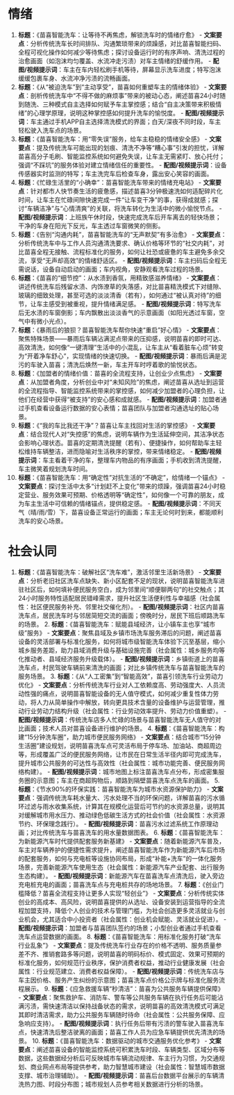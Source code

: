 
# 情绪
1. **标题**：《苗喜智能洗车：让等待不再焦虑，解锁洗车时的情绪疗愈》 - **文案要点**：分析传统洗车长时间排队、沟通繁琐带来的烦躁感，对比苗喜智能扫码、全程可视化操作如何减少等待焦虑；探讨设备运行时的有序声响、清洗过程的治愈画面（如泡沫均匀覆盖、水流冲走污渍）对车主情绪的舒缓作用。 - **配图/视频提示词**：车主在车内轻松刷手机等待，屏幕显示洗车进度；特写泡沫缓缓包裹车身、水流冲净污渍的流畅画面。 
2. **标题**：《从“被迫洗车”到“主动享受”，苗喜如何重塑车主的情绪体验》 - **文案要点**：剖析传统洗车中“不得不做的麻烦事”带来的被动心态，阐述苗喜24小时随到随洗、三种模式自主选择如何赋予车主掌控感；结合“自主决策带来积极情绪”的心理学原理，说明这种掌控感如何提升洗车的愉悦度。 - **配图/视频提示词**：车主通过手机APP自主选择清洗模式的界面；白天/深夜不同时段，车主轻松驶入洗车点的场景。 
3. **标题**：《苗喜智能洗车：用“零失误”服务，给车主稳稳的情绪安全感》 - **文案要点**：提及传统洗车可能出现的划痕、清洗不净等“糟心事”引发的担忧，详解苗喜高分子毛刷、智能监控系统如何避免失误，让车主无需紧盯、放心托付；强调“不踩坑”的服务体验对建立情绪信任的重要性。 - **配图/视频提示词**：设备传感器实时监测的特写；车主洗完车后检查车身，露出安心笑容的画面。 
4. **标题**：《忙碌生活里的“小确幸”：苗喜智能洗车带来的情绪充电站》 - **文案要点**：针对都市人快节奏生活的疲惫感，描述苗喜3分钟极速洗如何适配碎片化时间，让车主在忙碌间隙快速完成一件“让车变干净”的事，获得成就感；探讨“车辆洁净”与“心情清爽”的关联，将洗车转化为生活中的微小愉悦节点。 - **配图/视频提示词**：上班族午休时段，快速完成洗车后开车离去的轻快场景；干净的车身在阳光下反光，车主透过车窗微笑的侧影。 
5. **标题**：《告别“沟通内耗”，苗喜智能洗车的“无声默契”有多治愈》 - **文案要点**：分析传统洗车中与工作人员沟通清洗要求、确认价格等环节的“社交内耗”，对比苗喜全程无接触、流程标准化的服务，如何让社恐或疲惫的车主避免多余交流，享受“无声却高效”的情绪舒适区。 - **配图/视频提示词**：车主扫码后全程无需说话，设备自动启动的画面；车内视角，安静观看洗车过程的场景。 
6. **标题**：《苗喜的“细节控”：从水渍到香氛，用精致感滋养情绪》 - **文案要点**：讲述传统洗车后残留水渍、内饰潦草的失落感，对比苗喜精洗模式下对缝隙、玻璃的细致处理，甚至可选的淡淡清香（若有），如何通过“被认真对待”的细节，让车主感受到被重视，提升情绪满足感。 - **配图/视频提示词**：特写洗车后无水渍的车窗倒影；车内飘散出淡淡香气的示意画面（如阳光透过车窗，空气中有微小光点）。 
7. **标题**：《暴雨后的狼狈？苗喜智能洗车帮你快速“重启”好心情》 - **文案要点**：聚焦特殊场景——暴雨后车辆沾满泥点带来的压抑感，说明苗喜的即时可达、高效清洗，如何像“一键清理”生活中的小混乱，让车主从“看着脏车心烦”转变为“开着净车舒心”，实现情绪的快速切换。 - **配图/视频提示词**：暴雨后满是泥污的车驶入苗喜；清洗后焕然一新，车主开车时哼着歌的愉悦状态。 
8. **标题**：《加盟者的情绪价值：苗喜的全流程支持，让创业少点焦虑》 - **文案要点**：从加盟者角度，分析创业中对“未知风险”的焦虑，阐述苗喜从选址到运营的全流程指导、智能监控系统带来的掌控感，如何减少加盟者的心理负担，让他们在经营中获得“被支持”的安心感和成就感。 - **配图/视频提示词**：加盟者通过手机查看设备运行数据的安心表情；苗喜团队与加盟者沟通选址的贴心场景。 
9. **标题**：《“我的车比我还干净”？苗喜让车主找回对生活的掌控感》 - **文案要点**：结合现代人对“失控感”的焦虑，说明车辆作为生活延伸空间，其洁净状态会影响心理状态。苗喜的定期清洗提醒（若有）、便捷操作，如何帮助车主轻松维持车辆整洁，进而隐喻对生活秩序的掌控，带来情绪稳定。 - **配图/视频提示词**：车主看着干净的车，整理车内物品的有序画面；手机收到清洗提醒，车主微笑着规划洗车时间。 
10. **标题**：《苗喜智能洗车：用“确定性”对抗生活的“不确定”，给情绪一个锚点》 - **文案要点**：探讨生活中太多“计划赶不上变化”带来的烦躁，强调苗喜24小时稳定营业、服务效果可预期、价格透明等“确定性”，如何像一个可靠的朋友，成为车主生活中可信赖的情绪锚点，提供稳定感。 - **配图/视频提示词**：不同天气（晴/雨/雪）下，苗喜设备正常运行的画面；车主无论何时到来，都能顺利洗车的安心场景。

# 社会认同
1. **标题**：《苗喜智能洗车：破解社区“洗车难”，激活邻里生活新场景》 - **文案要点**：分析老旧社区洗车点缺失、新小区配套不足的现状，说明苗喜智能洗车进驻社区后，如何填补便民服务空白，成为邻里间“顺便聊两句”的社交触点；其24小时服务特性适配居民错峰需求，提升社区生活便利性与幸福感（社会属性：社区便民服务补充、邻里社交催化剂）。 - **配图/视频提示词**：社区内苗喜洗车点，居民洗车时与邻居简短交流的画面；傍晚时分，居民下班后顺路洗车的场景。 2. **标题**：《苗喜智能洗车：赋能县域经济，让小镇车主也享“城市级”服务》 - **文案要点**：聚焦县域及乡镇市场洗车服务滞后的问题，阐述苗喜设备的灵活部署与标准化服务，如何将城市级智能洗车体验下沉至基层，缩小城乡服务差距，助力县域消费升级与基础设施完善（社会属性：城乡服务均等化推动者、县域经济服务升级载体）。 - **配图/视频提示词**：乡镇街道上的苗喜洗车点，村民驾驶车辆前来清洗的画面；对比乡镇传统洗车与苗喜智能洗车的服务场景。 3. **标题**：《从“人工密集”到“智能高效”，苗喜引领洗车行业劳动力优化》 - **文案要点**：分析传统洗车行业对人工依赖度高、劳动强度大、人员流动性强的痛点，说明苗喜智能设备的无人值守模式，如何减少重复性体力劳动，将人力从简单操作中解放，转向更具技术含量的设备维护与运营管理，推动行业劳动力结构升级（社会属性：行业劳动效率提升、劳动力价值重塑）。 - **配图/视频提示词**：传统洗车店多人忙碌的场景与苗喜智能洗车无人值守的对比画面；技术人员对苗喜设备进行维护的场景。 4. **标题**：《苗喜智能洗车：构建“15分钟洗车圈”，助力城市便民服务网络》 - **文案要点**：结合城市“15分钟生活圈”建设规划，说明苗喜洗车点可灵活布局于停车场、加油站、商超周边等，形成覆盖广泛的便民服务网络，让市民在日常生活半径内即可完成洗车，提升城市公共服务的可达性与高效性（社会属性：城市功能完善、便民服务网络构建）。 - **配图/视频提示词**：城市地图上标注苗喜洗车点分布，形成密集服务圈的示意图；车主在商超购物后，顺路到隔壁苗喜洗车点洗车的画面。 5. **标题**：《节水90%的环保实践：苗喜智能洗车为城市水资源保护助力》 - **文案要点**：强调传统洗车耗水量大、污水处理不当的环保问题，详解苗喜的污水循环过滤与雨水收集系统，计算其在规模化运营后可节约的水资源总量，说明其对缓解城市用水压力、推动绿色低碳生活方式的社会价值（社会属性：水资源节约、环保理念践行）。 - **配图/视频提示词**：苗喜污水过滤系统工作原理动画；对比传统洗车与苗喜洗车的用水量数据图表。 6. **标题**：《苗喜智能洗车：为新能源汽车时代提供配套服务新基建》 - **文案要点**：随着新能源汽车普及，车主对车辆养护的便捷性需求提升，阐述苗喜智能洗车作为新能源汽车后市场的配套服务，如何与充电桩等设施协同布局，形成“补能+洗车”的一体化服务场景，完善新能源汽车使用生态（社会属性：新能源汽车产业配套、出行服务生态构建）。 - **配图/视频提示词**：新能源汽车在苗喜洗车点清洗后，驶入旁边充电桩充电的画面；苗喜洗车点与充电桩共存的场地场景。 7. **标题**：《创业门槛降低？苗喜全流程支持让更多人实现“轻创业”》 - **文案要点**：分析传统实体创业的高成本、高风险，说明苗喜提供的从选址、设备安装到运营指导的全流程加盟支持，降低个人创业的技术与管理门槛，为社会创造更多灵活就业与创业机会，尤其适合中小投资者（社会属性：创业机会赋能、灵活就业促进）。 - **配图/视频提示词**：加盟者与苗喜团队签约的场景；小型创业者通过手机查看洗车点运营数据的画面。 8. **标题**：《苗喜智能洗车：用标准化服务打破“洗车行业乱象”》 - **文案要点**：提及传统洗车行业存在的价格不透明、服务质量参差不齐、推销套路多等问题，说明苗喜的明码标价、模式固定、效果可预期的标准化服务，如何规范行业秩序，保护消费者权益，推动行业健康发展（社会属性：行业规范建立、消费者权益保障）。 - **配图/视频提示词**：传统洗车店与车主因价格、服务产生纠纷的示意图；苗喜洗车点价格公示牌与标准化服务流程展示。 9. **标题**：《应急救援车辆“秒清洁”：苗喜为公共服务车辆提供保障》 - **文案要点**：聚焦救护车、消防车、警车等公共服务车辆在执行任务后可能沾满污渍，需快速清洁以保持战备状态的需求，说明苗喜的高效清洗模式可满足其即时清洁需求，助力公共服务车辆随时待命（社会属性：公共服务保障、应急响应支持）。 - **配图/视频提示词**：执行任务后带有污渍的警车驶入苗喜洗车点，快速清洗后整洁驶离的画面；苗喜工作人员为应急车辆提供优先清洗的场景。 10. **标题**：《苗喜智能洗车：数据驱动的城市交通服务优化参考》 - **文案要点**：阐述苗喜设备的智能监控系统可积累洗车时段、车辆类型、区域分布等数据，这些数据经分析后可反映城市车辆流动规律、车主行为习惯，为交通规划、商业网点布局等提供参考，助力智慧城市建设（社会属性：智慧城市数据支撑、城市治理辅助）。 - **配图/视频提示词**：苗喜后台数据平台展示的车辆清洗热力图、时段分布图；城市规划人员参考相关数据进行分析的场景。

